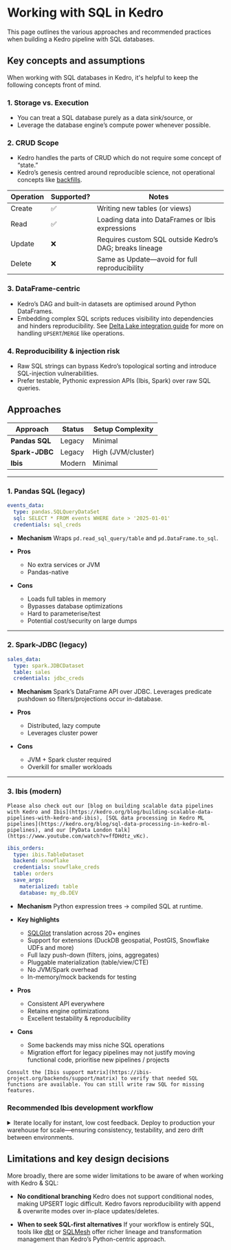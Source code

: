 
# Working with SQL in Kedro

This page outlines the various approaches and recommended practices when building a Kedro pipeline with SQL databases.

## Key concepts and assumptions

When working with SQL databases in Kedro, it's helpful to keep the following concepts front of mind.

### 1. Storage vs. Execution

- You can treat a SQL database purely as a data sink/source, or
- Leverage the database engine’s compute power whenever possible.

### 2. CRUD Scope

- Kedro handles the parts of CRUD which do not require some concept of “state.”
- Kedro’s genesis centred around reproducible science, not operational concepts like [backfills](https://www.ssp.sh/brain/backfill/).

| Operation | Supported? | Notes                                                   |
|-----------|------------|---------------------------------------------------------|
| Create    | ✅          | Writing new tables (or views)                           |
| Read      | ✅          | Loading data into DataFrames or Ibis expressions        |
| Update    | ❌          | Requires custom SQL outside Kedro’s DAG; breaks lineage |
| Delete    | ❌          | Same as Update—avoid for full reproducibility           |

### 3. DataFrame-centric

- Kedro’s DAG and built-in datasets are optimised around Python DataFrames.
- Embedding complex SQL scripts reduces visibility into dependencies and hinders reproducibility. See [Delta Lake integration guide](./deltalake_versioning.md) for more on handling `UPSERT`/`MERGE` like operations.

### 4. Reproducibility & injection risk

- Raw SQL strings can bypass Kedro’s topological sorting and introduce SQL-injection vulnerabilities.
- Prefer testable, Pythonic expression APIs (Ibis, Spark) over raw SQL queries.

## Approaches

| Approach       | Status    | Setup Complexity   |
|----------------|--------|--------------------|
| **Pandas SQL** | Legacy | Minimal            |
| **Spark-JDBC** | Legacy | High (JVM/cluster) |
| **Ibis**       | Modern | Minimal                |

---

### 1. Pandas SQL (legacy)

```yaml
events_data:
  type: pandas.SQLQueryDataSet
  sql: SELECT * FROM events WHERE date > '2025-01-01'
  credentials: sql_creds
```

- **Mechanism**
  Wraps `pd.read_sql_query/table` and `pd.DataFrame.to_sql`.
- **Pros**

  - No extra services or JVM
  - Pandas-native
- **Cons**

  - Loads full tables in memory
  - Bypasses database optimizations
  - Hard to parameterise/test
  - Potential cost/security on large dumps

---

### 2. Spark-JDBC (legacy)

```yaml
sales_data:
  type: spark.JDBCDataset
  table: sales
  credentials: jdbc_creds
```

- **Mechanism**
  Spark’s DataFrame API over JDBC. Leverages predicate pushdown so filters/projections occur in-database.

- **Pros**

  - Distributed, lazy compute
  - Leverages cluster power
- **Cons**

  - JVM + Spark cluster required
  - Overkill for smaller workloads

---

### 3. Ibis (modern)

```{tip}
Please also check out our [blog on building scalable data pipelines with Kedro and Ibis](https://kedro.org/blog/building-scalable-data-pipelines-with-kedro-and-ibis), [SQL data processing in Kedro ML pipelines](https://kedro.org/blog/sql-data-processing-in-kedro-ml-pipelines), and our [PyData London talk](https://www.youtube.com/watch?v=ffDHdtz_vKc).
```

```yaml
ibis_orders:
  type: ibis.TableDataset
  backend: snowflake
  credentials: snowflake_creds
  table: orders
  save_args:
    materialized: table
    database: my_db.DEV
```

- **Mechanism**
  Python expression trees → compiled SQL at runtime.
- **Key highlights**

  - [SQLGlot](https://github.com/tobymao/sqlglot) translation across 20+ engines
  - Support for extensions (DuckDB geospatial, PostGIS, Snowflake UDFs and more)
  - Full lazy push-down (filters, joins, aggregates)
  - Pluggable materialization (table/view/CTE)
  - No JVM/Spark overhead
  - In-memory/mock backends for testing
- **Pros**

  - Consistent API everywhere
  - Retains engine optimizations
  - Excellent testability & reproducibility
- **Cons**

  - Some backends may miss niche SQL operations
  - Migration effort for legacy pipelines may not justify moving functional code, prioritise new pipelines / projects

```{warning}
Consult the [Ibis support matrix](https://ibis-project.org/backends/support/matrix) to verify that needed SQL functions are available. You can still write raw SQL for missing features.
```

### Recommended Ibis development workflow

<details>
<summary>Iterate locally for instant, low cost feedback. Deploy to production your warehouse for scale—ensuring consistency, testability, and zero drift between environments.</summary>

#### DuckDB (or SQLlite) for Development & [CI](https://en.wikipedia.org/wiki/Continuous_integration)

- In-memory, zero-config engine
- Fast startup for local iteration and unit tests
   ```yaml
   # conf/base/catalog.yml
   orders:
     type: ibis.TableDataset
     backend: duckdb
     filepath: data/03_primary/dev.duckdb
     table: orders
   ```

#### Warehouse Backend for Production & [CD](https://en.wikipedia.org/wiki/Continuous_delivery) (for example Snowflake or BigQuery)**

- Simply swap your catalog’s backend and credentials
- Same Ibis expressions compile to your warehouse’s SQL
- Leverage scale, governance, cost controls
   ```yaml
   # conf/prod/catalog.yml
   orders:
     type: ibis.TableDataset
     backend: snowflake         # or bigquery and more.
     credentials: warehouse_creds
     table: analytics.orders
   ```

Example pattern:

```mermaid
flowchart TD
  subgraph "Git Branches"
    DEV["dev" branch]
    PROD["main branch"]
  end

  subgraph "Catalogs"
    BASE["conf/base/catalog.yml"]
    PROD_CFG["conf/prod/catalog.yml"]
  end

  DEV -->|"uses"| BASE
  PROD -->|"uses"| PROD_CFG

  subgraph "Runners"
    CI["Kedro CI (DuckDB)"]
    RUNNER["Kedro Pipeline Code"]
    PROD_R["Kedro Prod (Warehouse)"]
  end

  BASE --> CI
  CI --> RUNNER
  PROD_CFG --> PROD_R
  PROD_R --> RUNNER

  RUNNER -->|"artifacts"| OUTPUT["Analysis & Models"]
```
</details>

## Limitations and key design decisions

More broadly, there are some wider limitations to be aware of when working with Kedro & SQL:

- **No conditional branching**
Kedro does not support conditional nodes, making UPSERT logic difficult. Kedro favors reproducibility with append & overwrite modes over in-place updates/deletes.

- **When to seek SQL-first alternatives**
If your workflow is entirely SQL, tools like [dbt](https://github.com/dbt-labs/dbt-core) or [SQLMesh](https://github.com/TobikoData/sqlmesh) offer richer lineage and transformation management than Kedro’s Python-centric approach.
